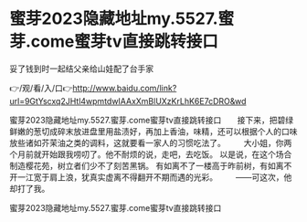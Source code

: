 # 蜜芽2023隐藏地址my.5527.蜜芽.come蜜芽tv直接跳转接口
妥了钱到时一起结父亲给山娃配了台手家

👉/观/看/入/口👉http://www.baidu.com/link?url=9GtYscxq2JHtl4wpmtdwIAAxXmBlUXzKrLhK6E7cDRO&wd

蜜芽2023隐藏地址my.5527.蜜芽.come蜜芽tv直接跳转接口　　接下来，把碧绿鲜嫩的葱切成碎末放进盘里用盐渍好，再加上香油，味精，还可以根据个人的口味放些诸如芥茉油之类的调料，这就要看一家人的习惯吃法了。
　　大小姐，你两个月前就开始跟我唠叨了。他不耐烦的说，走吧，去吃饭。
以是说，在这个场合制造樱花苑，树立者们少不了刻苦黑锅。
有如离不了一楼高于昨前树，有如离不开一江宽于肩上浪，犹真实虚离不得翻开不期而遇的光彩。
　　——可这次，他却打了我。

蜜芽2023隐藏地址my.5527.蜜芽.come蜜芽tv直接跳转接口
